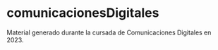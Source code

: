 # comunicacionesDigitales
Material generado durante la cursada de Comunicaciones Digitales en 2023.
